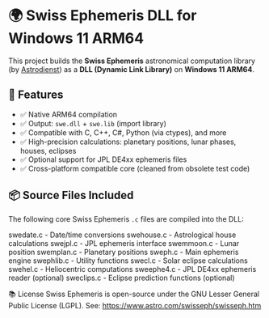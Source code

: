 # 🌍 Swiss Ephemeris DLL for Windows 11 ARM64

This project builds the **Swiss Ephemeris** astronomical computation library (by [Astrodienst](https://www.astro.com/swisseph/)) as a **DLL (Dynamic Link Library)** on **Windows 11 ARM64**.

## 🚀 Features

- ✅ Native ARM64 compilation
- ✅ Output: `swe.dll` + `swe.lib` (import library)
- ✅ Compatible with C, C++, C#, Python (via ctypes), and more
- ✅ High-precision calculations: planetary positions, lunar phases, houses, eclipses
- ✅ Optional support for JPL DE4xx ephemeris files
- ✅ Cross-platform compatible core (cleaned from obsolete test code)

## 📦 Source Files Included

The following core Swiss Ephemeris `.c` files are compiled into the DLL:

swedate.c - Date/time conversions
swehouse.c - Astrological house calculations
swejpl.c - JPL ephemeris interface
swemmoon.c - Lunar position
swemplan.c - Planetary positions
sweph.c - Main ephemeris engine
swephlib.c - Utility functions
swecl.c - Solar eclipse calculations
swehel.c - Heliocentric computations
sweephe4.c - JPL DE4xx ephemeris reader (optional)
sweclips.c - Eclipse prediction functions (optional)

📚 License
Swiss Ephemeris is open-source under the GNU Lesser General Public License (LGPL).
See: https://www.astro.com/swisseph/swisseph.htm
